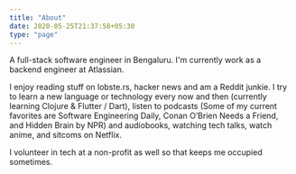 ```yaml
---
title: "About"
date: 2020-05-25T21:37:58+05:30
type: "page"
---
```


A full-stack software engineer in Bengaluru. I'm currently work as a backend engineer at Atlassian. 

I enjoy reading stuff on lobste.rs, hacker news and am a Reddit junkie. I try to learn a new language or technology every now and then (currently learning Clojure & Flutter / Dart), listen to podcasts (Some of my current favorites are Software Engineering Daily, Conan O’Brien Needs a Friend, and Hidden Brain by NPR) and audiobooks, watching tech talks, watch anime, and sitcoms on Netflix. 

I volunteer in tech at a non-profit as well so that keeps me occupied sometimes. 
